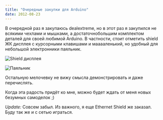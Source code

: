 ```yaml
---
title: "Очередные закупки для Arduino"
date: 2012-08-23
---
```

В очередной раз я закупаюсь dealextreme, но в этот раз я закупился не всякими чехлами и мышками, а достаточнобольшим комплектом деталей для своей любимой Arduino. В частности, стоит отметить shield ЖК дисплея с курсорными клавишами и мааааленький, но удобный для небольшой электронники паяльник.

![Shield дисплея](http://img.dxcdn.com/productimages/sku_118059_1.jpg "Shield дисплея")

![Паяльник](http://www.dealextreme.com/productimages/sku_47238_1.jpg "Паяльник")

Остальную мелочевку не вижу смысла демонстрировать и даже перечислять.

Когда эта радость придёт ко мне, можно будет ждать от меня новых безумных самоделок ;) 

*Update:* Совсем забыл. Из важного, я еще Ethernet Shield же заказал. Буду так же и с сетью играться.

